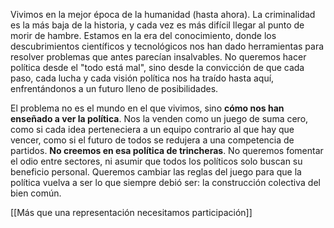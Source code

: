 Vivimos en la mejor época de la humanidad (hasta ahora). La criminalidad es la más baja de la historia, y cada vez es más difícil llegar al punto de morir de hambre. Estamos en la era del conocimiento, donde los descubrimientos científicos y tecnológicos nos han dado herramientas para resolver problemas que antes parecían insalvables. No queremos hacer política desde el "todo está mal", sino desde la convicción de que cada paso, cada lucha y cada visión política nos ha traído hasta aquí, enfrentándonos a un futuro lleno de posibilidades.

El problema no es el mundo en el que vivimos, sino **cómo nos han enseñado a ver la política**. Nos la venden como un juego de suma cero, como si cada idea perteneciera a un equipo contrario al que hay que vencer, como si el futuro de todos se redujera a una competencia de partidos. **No creemos en esa política de trincheras**. No queremos fomentar el odio entre sectores, ni asumir que todos los políticos solo buscan su beneficio personal. Queremos cambiar las reglas del juego para que la política vuelva a ser lo que siempre debió ser: la construcción colectiva del bien común.

[[Más que una representación necesitamos participación]]
